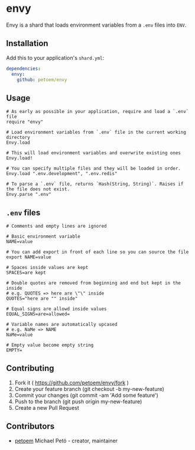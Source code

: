 # envy

Envy is a shard that loads environment variables from a `.env` files into `ENV`.

## Installation

Add this to your application's `shard.yml`:

```yaml
dependencies:
  envy:
    github: petoem/envy
```

## Usage

```crystal
# As early as possible in your application, require and load a `.env` file
require "envy"

# Load environment variables from `.env` file in the current working directory
Envy.load

# This will load environment variables and overwrite existing ones
Envy.load!

# You can specify multiple files and they will be loaded in order.
Envy.load ".env.development", ".env.redis"

# To parse a `.env` file, returns `Hash(String, String)`. Raises if the file does not exist.
Envy.parse ".env"
```

## `.env` files

```shell
# Comments and empty lines are ignored

# Basic environment variable
NAME=value

# You can add export in front of each line so you can source the file
export NAME=value

# Spaces inside values are kept
SPACES=are kept

# Double quotes are removed from beginning and end but kept in the inside
# e.g. QUOTES => here are \"\" inside
QUOTES="here are "" inside"

# Equal signs are allowd inside values
EQUAL_SIGNS=are=allowed=

# Variable names are automatically upcased
# e.g. NaMe => NAME
NaMe=value

# Empty value become empty string
EMPTY= 
```

## Contributing

1. Fork it ( https://github.com/petoem/envy/fork )
2. Create your feature branch (git checkout -b my-new-feature)
3. Commit your changes (git commit -am 'Add some feature')
4. Push to the branch (git push origin my-new-feature)
5. Create a new Pull Request

## Contributors

- [petoem](https://github.com/petoem) Michael Petö - creator, maintainer
